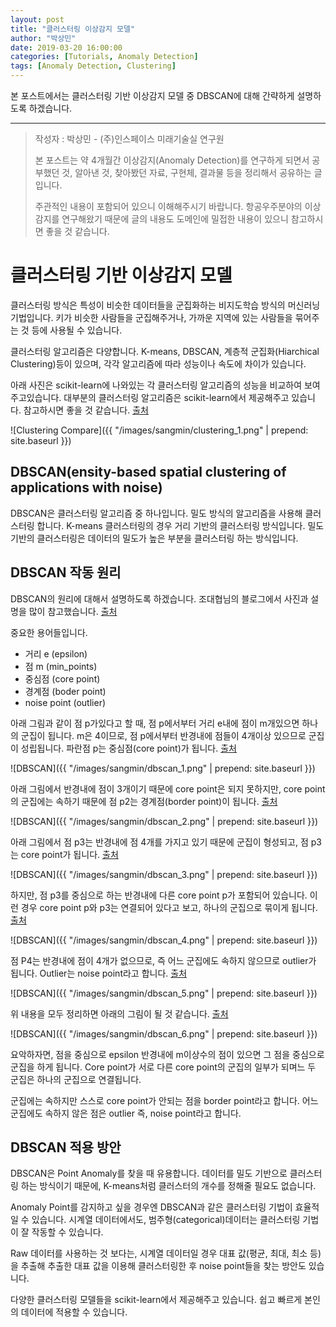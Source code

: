 ```yaml
---
layout: post
title: "클러스터링 이상감지 모델"
author: "박상민"
date: 2019-03-20 16:00:00
categories: [Tutorials, Anomaly Detection]
tags: [Anomaly Detection, Clustering]
---
```


본 포스트에서는 클러스터링 기반 이상감지 모델 중 DBSCAN에 대해 간략하게 설명하도록 하겠습니다.

---

> 작성자 : 박상민 - (주)인스페이스 미래기술실 연구원 
>
> 본 포스트는 약 4개월간 이상감지(Anomaly Detection)를 연구하게 되면서 공부했던 것, 알아낸 것, 찾아봤던 자료, 구현체, 결과물 등을 정리해서 공유하는 글 입니다.   
>
> 주관적인 내용이 포함되어 있으니 이해해주시기 바랍니다. 항공우주분야의 이상감지를 연구해왔기 때문에 글의 내용도 도메인에 밀접한 내용이 있으니 참고하시면 좋을 것 같습니다.


# 클러스터링 기반 이상감지 모델

클러스터링 방식은 특성이 비슷한 데이터들을 군집화하는 비지도학습 방식의 머신러닝 기법입니다. 키가 비슷한 사람들을 군집해주거나, 가까운 지역에 있는 사람들을 묶어주는 것 등에 사용될 수 있습니다. 

클러스터링 알고리즘은 다양합니다. K-means, DBSCAN, 계층적 군집화(Hiarchical Clustering)등이 있으며, 각각 알고리즘에 따라 성능이나 속도에 차이가 있습니다.  

아래 사진은 scikit-learn에 나와있는 각 클러스터링 알고리즘의 성능을 비교하여 보여주고있습니다. 대부분의 클러스터링 알고리즘은 scikit-learn에서 제공해주고 있습니다. 참고하시면 좋을 것 같습니다. [출처](https://scikit-learn.org/stable/auto_examples/cluster/plot_cluster_comparison.html#sphx-glr-auto-examples-cluster-plot-cluster-comparison-py)  

   ![Clustering Compare]({{ "/images/sangmin/clustering_1.png" | prepend: site.baseurl }})

## DBSCAN(ensity-based spatial clustering of applications with noise)

DBSCAN은 클러스터링 알고리즘 중 하나입니다. 밀도 방식의 알고리즘을 사용해 클러스터링 합니다. K-means 클러스터링의 경우 거리 기반의 클러스터링 방식입니다. 밀도 기반의 클러스터링은 데이터의 밀도가 높은 부분을 클러스터링 하는 방식입니다. 

## DBSCAN 작동 원리

DBSCAN의 원리에 대해서 설명하도록 하겠습니다. 조대협님의 블로그에서 사진과 설명을 많이 참고했습니다. [출처](http://bcho.tistory.com/1205)  

중요한 용어들입니다. 
* 거리 e (epsilon)
* 점 m (min_points)
* 중심점 (core point)
* 경계점 (boder point)
* noise point (outlier)

아래 그림과 같이 점 p가있다고 할 때, 점 p에서부터 거리 e내에 점이 m개있으면 하나의 군집이 됩니다. m은 4이므로, 점 p에서부터 반경내에 점들이 4개이상 있으므로 군집이 성립됩니다. 파란점 p는 중심점(core point)가 됩니다. [출처](http://bcho.tistory.com/1205)  

![DBSCAN]({{ "/images/sangmin/dbscan_1.png" | prepend: site.baseurl }})

아래 그림에서 반경내에 점이 3개이기 때문에 core point은 되지 못하지만, core point의 군집에는 속하기 때문에 점 p2는 경계점(border point)이 됩니다. [출처](http://bcho.tistory.com/1205)   

![DBSCAN]({{ "/images/sangmin/dbscan_2.png" | prepend: site.baseurl }})

아래 그림에서 점 p3는 반경내에 점 4개를 가지고 있기 때문에 군집이 형성되고, 점 p3는 core point가 됩니다. [출처](http://bcho.tistory.com/1205)  

![DBSCAN]({{ "/images/sangmin/dbscan_3.png" | prepend: site.baseurl }})

하지만, 점 p3를 중심으로 하는 반경내에 다른 core point p가 포함되어 있습니다. 이런 경우 core point p와 p3는 연결되어 있다고 보고, 하나의 군집으로 묶이게 됩니다. [출처](http://bcho.tistory.com/1205)  

![DBSCAN]({{ "/images/sangmin/dbscan_4.png" | prepend: site.baseurl }})

점 P4는 반경내에 점이 4개가 없으므로, 즉 어느 군집에도 속하지 않으므로 outlier가 됩니다. Outlier는 noise point라고 합니다. [출처](http://bcho.tistory.com/1205)  

![DBSCAN]({{ "/images/sangmin/dbscan_5.png" | prepend: site.baseurl }})

위 내용을 모두 정리하면 아래의 그림이 될 것 같습니다. [출처](http://bcho.tistory.com/1205)  

![DBSCAN]({{ "/images/sangmin/dbscan_6.png" | prepend: site.baseurl }})

요악하자면, 점을 중심으로 epsilon 반경내에 m이상수의 점이 있으면 그 점을 중심으로 군집을 하게 됩니다. Core point가 서로 다른 core point의 군집의 일부가 되며느 두 군집은 하나의 군집으로 연결됩니다. 

군집에는 속하지만 스스로 core point가 안되는 점을 border point라고 합니다. 어느 군집에도 속하지 않은 점은 outlier 즉, noise point라고 합니다.

## DBSCAN 적용 방안

DBSCAN은 Point Anomaly를 찾을 때 유용합니다. 데이터를 밀도 기반으로 클러스터링 하는 방식이기 때문에, K-means처럼 클러스터의 개수를 정해줄 필요도 없습니다. 

Anomaly Point를 감지하고 싶을 경우엔 DBSCAN과 같은 클러스터링 기법이 효율적일 수 있습니다. 시계열 데이터에서도, 범주형(categorical)데이터는 클러스터링 기법이 잘 작동할 수 있습니다. 

Raw 데이터를 사용하는 것 보다는, 시계열 데이터일 경우 대표 값(평균, 최대, 최소 등)을 추출해 추출한 대표 값을 이용해 클러스터링한 후 noise point들을 찾는 방안도 있습니다.

다양한 클러스터링 모델들을 scikit-learn에서 제공해주고 있습니다. 쉽고 빠르게 본인의 데이터에 적용할 수 있습니다.
